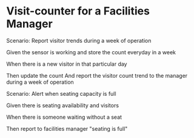 # Visit-counter for a Facilities Manager

Scenario: Report visitor trends during a week of operation

  Given the sensor is working and store the count everyday in a week
  
  When there is a new visitor in that particular day
  
  Then update the count
  And report the visitor count trend to the manager during a week of operation
  
Scenario: Alert when seating capacity is full

  Given there is seating availability and visitors
  
  When there is someone waiting without a seat
  
  Then report to facilities manager "seating is full"
